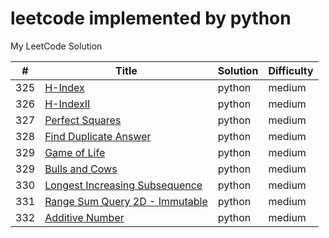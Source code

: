 leetcode implemented by python
========
My LeetCode Solution

| # | Title | Solution | Difficulty |
|---| ----- | -------- | ---------- |
|325|[H-Index](array/h_index.py)|python|medium|
|326|[H-IndexII](array/h_index2.py)|python|medium|
|327|[Perfect Squares](array/perfect_squares.py)|python|medium|
|328|[Find Duplicate Answer](design/find_duplicate_answer.py)|python|medium|
|329|[Game of Life](array/game_of_life.py)|python|medium|
|329|[Bulls and Cows](string/bulls_and_cows.py)|python|medium|
|330|[Longest Increasing Subsequence](string/longest_increasing_subsequence.py)|python|medium|
|331|[Range Sum Query 2D - Immutable](array/range_sum_query_2D.py)|python|medium|
|332|[Additive Number](string/additive_number.py)|python|medium|
